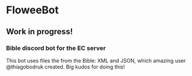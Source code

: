 # FloweeBot
## Work in progress!
### Bible discord bot for the EC server

This bot uses files the from the Bible: XML and JSON, which amazing user @thiagobodruk created. Big kudos for doing this!

